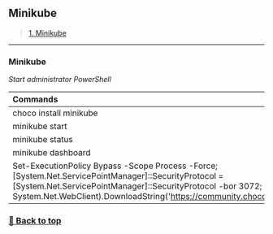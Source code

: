 ## **Minikube**

>[1. Minikube](#minikube)
>

---

### **Minikube**

*Start administrator PowerShell*

|Commands|Description|
|:--|:--|
|choco install minikube|Windows|
|minikube start|Minikube start|
|minikube status|Minikube status|
|minikube dashboard|Minikube Dashboard|
|Set-ExecutionPolicy Bypass -Scope Process -Force; [System.Net.ServicePointManager]::SecurityProtocol = [System.Net.ServicePointManager]::SecurityProtocol -bor 3072; iex ((New-Object System.Net.WebClient).DownloadString('https://community.chocolatey.org/install.ps1'))|https://minikube.sigs.k8s.io/docs/start/|Linux|

### [🔼 Back to top](#minikube)